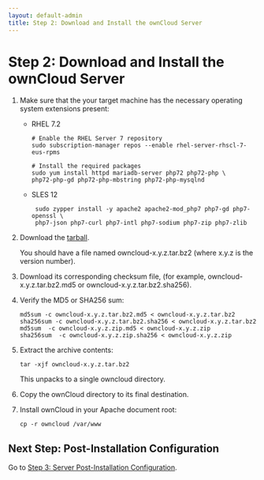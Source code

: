 ```yaml
---
layout: default-admin
title: Step 2: Download and Install the ownCloud Server
---
```


# Step 2: Download and Install the ownCloud Server
1. Make sure that the your target machine has the necessary operating system extensions present:

   - RHEL 7.2
     ```
     # Enable the RHEL Server 7 repository
     sudo subscription-manager repos --enable rhel-server-rhscl-7-eus-rpms

     # Install the required packages
     sudo yum install httpd mariadb-server php72 php72-php \
     php72-php-gd php72-php-mbstring php72-php-mysqlnd
     ```
   - SLES 12
     ```
      sudo zypper install -y apache2 apache2-mod_php7 php7-gd php7-openssl \
      php7-json php7-curl php7-intl php7-sodium php7-zip php7-zlib
     ```
2. Download the [tarball](https://owncloud.org/download/#owncloud-server-tar-ball).

   You should have a file named owncloud-x.y.z.tar.bz2 (where x.y.z is the version
   number).

3. Download its corresponding checksum file, (for example, owncloud-x.y.z.tar.bz2.md5 
   or owncloud-x.y.z.tar.bz2.sha256).

4. Verify the MD5 or SHA256 sum:

   ```
   md5sum -c owncloud-x.y.z.tar.bz2.md5 < owncloud-x.y.z.tar.bz2
   sha256sum -c owncloud-x.y.z.tar.bz2.sha256 < owncloud-x.y.z.tar.bz2
   md5sum  -c owncloud-x.y.z.zip.md5 < owncloud-x.y.z.zip
   sha256sum  -c owncloud-x.y.z.zip.sha256 < owncloud-x.y.z.zip
   ```
5. Extract the archive contents:

   ```
   tar -xjf owncloud-x.y.z.tar.bz2
   ```

   This unpacks to a single owncloud directory. 

6. Copy the ownCloud directory to its final destination. 

7. Install ownCloud in your Apache document root:

   ```
   cp -r owncloud /var/www
   ```





## Next Step: Post-Installation Configuration
Go to [Step 3: Server Post-Installation Configuration](./qs_admins_config.html).

